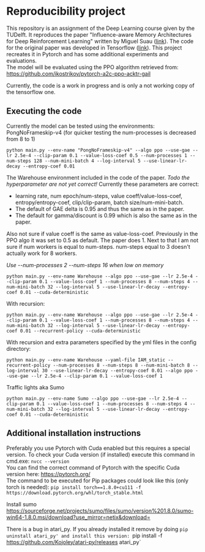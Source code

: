 # Reproducibility project
This repository is an assignment of the Deep Learning course given by the TUDelft.
It reproduces the paper "Influence-aware Memory Architectures for Deep Reinforcement Learning" written by Miguel Suau ([link](https://arxiv.org/abs/1911.07643)).
The code for the original paper was developed in Tensorflow ([link](https://github.com/INFLUENCEorg/influence-aware-memory)).  This project recreates it in Pytorch and has some additional experiments and evaluations.   
The model will be evaluated using the PPO algorithm retrieved from: https://github.com/ikostrikov/pytorch-a2c-ppo-acktr-gail

Currently, the code is a work in progress and is only a not working copy of the tensorflow one.

## Executing the code
Currently the model can be tested using the environments:  
PongNoFrameskip-v4 (for quicker testing the num-processes is decreased from 8 to 1)
```
python main.py --env-name "PongNoFrameskip-v4" --algo ppo --use-gae --lr 2.5e-4 --clip-param 0.1 --value-loss-coef 0.5 --num-processes 1 --num-steps 128 --num-mini-batch 4 --log-interval 5 --use-linear-lr-decay --entropy-coef 0.01
```
The Warehouse environment included in the code of the paper.
*Todo the hyperparameter are not yet correct!*
Currently these parameters are correct: 
- learning rate, num epoch/num-steps, value coeff/value-loss-coef, entropy/entropy-coef, clip/clip-param, batch size/num-mini-batch.
- The default of GAE delta is 0.95 and thus the same as in the paper.
- The default for gamma/discount is 0.99 which is also the same as in the paper.

Also not sure if value coeff is the same as value-loss-coef. Previously in the PPO algo it was set to 0.5 as default. The paper does 1.
Next to that I am not sure if num workers is equal to num-steps. num-steps equal to 3 doesn't actually work for 8 workers.

*Use --num-processes 2 --num-steps 16 when low on memory*
```
python main.py --env-name Warehouse --algo ppo --use-gae --lr 2.5e-4 --clip-param 0.1 --value-loss-coef 1 --num-processes 8 --num-steps 4 --num-mini-batch 32 --log-interval 5 --use-linear-lr-decay --entropy-coef 0.01 --cuda-deterministic
```
With recursion:
```
python main.py --env-name Warehouse --algo ppo --use-gae --lr 2.5e-4 --clip-param 0.1 --value-loss-coef 1 --num-processes 8 --num-steps 4 --num-mini-batch 32 --log-interval 5 --use-linear-lr-decay --entropy-coef 0.01 --recurrent-policy --cuda-deterministic
```
With recursion and extra parameters specified by the yml files in the config directory:
```
python main.py --env-name Warehouse --yaml-file IAM_static --recurrent-policy --num-processes 8 --num-steps 8 --num-mini-batch 8 --log-interval 30 --use-linear-lr-decay --entropy-coef 0.01 --algo ppo --use-gae --lr 2.5e-4 --clip-param 0.1 --value-loss-coef 1
```
Traffic lights aka Sumo
```
python main.py --env-name Sumo --algo ppo --use-gae --lr 2.5e-4 --clip-param 0.1 --value-loss-coef 1 --num-processes 8 --num-steps 4 --num-mini-batch 32 --log-interval 5 --use-linear-lr-decay --entropy-coef 0.01 --cuda-deterministic
```
## Additional installation instructions
Preferably you use Pytorch with Cuda enabled but this requires a special version. To check your Cuda version (if installed) execute 
this command in cmd.exe: `nvcc --version`  
You can find the correct command of Pytorch with the specific Cuda version here: https://pytorch.org/  
The command to be executed for Pip packages could look like this (only torch is needed): `pip install torch==1.8.0+cu111 -f https://download.pytorch.org/whl/torch_stable.html`

Install sumo https://sourceforge.net/projects/sumo/files/sumo/version%201.8.0/sumo-win64-1.8.0.msi/download?use_mirror=netix&download=

There is a bug in atari_py. If you already installed it remove by doing `pip uninstall atari_py' and install this version: `pip install -f https://github.com/Kojoley/atari-py/releases atari_py` 